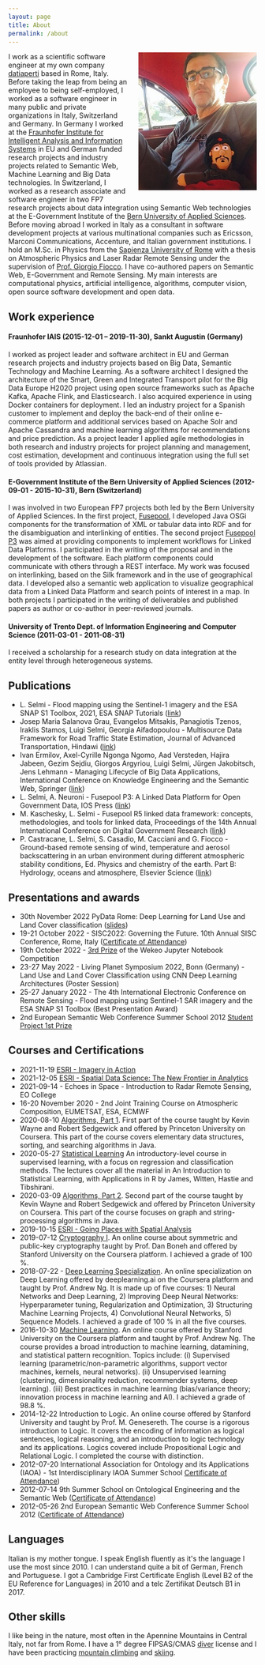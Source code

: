 ```yaml
---
layout: page
title: About
permalink: /about
---
```

<img style="float: right; padding-left: 1.5em; padding-bottom: 1.0em;" src="assets/luigi_che_small.jpg">

I work as a scientific software engineer at my own company [datiaperti](https://www.datiaperti.it) based in Rome, Italy. Before taking the leap from being an employee to being self-employed, I worked as a software engineer in many public and private organizations in Italy, Switzerland and Germany. In Germany I worked at the [Fraunhofer Institute for Intelligent Analysis and Information Systems](https://www.iais.fraunhofer.de/en.html) in EU and German funded research projects and industry projects related to Semantic Web, Machine Learning and Big Data technologies. In Switzerland, I worked as a research associate and software engineer in two FP7 research projects about data integration using Semantic Web technologies at the E-Government Institute of the [Bern University of Applied Sciences](https://www.bfh.ch/en/). Before moving abroad I worked in Italy as a consultant in software development projects at various multinational companies such as Ericsson, Marconi Communications, Accenture, and Italian government institutions. I hold an M.Sc. in Physics from the [Sapienza University of Rome](https://www.phys.uniroma1.it/fisica/en) with a thesis on Atmospheric Physics and Laser Radar Remote Sensing under the supervision of [Prof. Giorgio Fiocco](https://en.wikipedia.org/wiki/Giorgio_Fiocco). I have co-authored papers on Semantic Web, E-Government and Remote Sensing. My main interests are computational physics, artificial intelligence, algorithms, computer vision, open source software development and open data.

## Work experience
#### Fraunhofer IAIS (2015-12-01 – 2019-11-30), Sankt Augustin (Germany)
I worked as project leader and software architect in EU and German research projects and industry projects based on Big Data, Semantic Technology and Machine Learning. As a software architect I designed the architecture of the Smart, Green and Integrated Transport pilot for the Big Data Europe H2020 project using open source frameworks such as Apache Kafka, Apache Flink, and Elasticsearch. I also acquired experience in using Docker containers for deployment. I led an industry project for a Spanish customer to implement and deploy the back-end of their online e-commerce platform and additional services based on Apache Solr and Apache Cassandra and machine learning algorithms for recommendations and price prediction. As a project leader I applied agile methodologies in both research and industry projects for project planning and management, cost estimation, development and continuous integration using the full set of tools provided by Atlassian.

#### E-Government Institute of the Bern University of Applied Sciences (2012-09-01 - 2015-10-31), Bern (Switzerland)
I was involved in two European FP7 projects both led by the Bern University of Applied Sciences. In the first project, [Fusepool](https://github.com/fusepool), I developed Java OSGi components for the transformation of XML or tabular data into RDF and for the disambiguation and interlinking of entities. The second project [Fusepool P3](https://github.com/fusepoolP3) was aimed at providing components to implement workflows for Linked Data Platforms. I participated in the writing of the proposal and in the development of the software. Each platform components could communicate with others through a REST interface. My work was focused on interlinking, based on
the Silk framework and in the use of geographical data. I developed also a semantic web application to visualize geographical data from a Linked Data Platform and search points of interest in a map. In both projects I participated in the writing of deliverables and published papers as author or co-author in peer-reviewed journals.

#### University of Trento Dept. of Information Engineering and Computer Science (2011-03-01 - 2011-08-31)
I received a scholarship for a research study on data integration at the entity level through heterogeneous systems.

## Publications
* L. Selmi - Flood mapping using the Sentinel-1 imagery and the ESA SNAP S1 Toolbox, 2021, ESA SNAP Tutorials ([link](https://step.esa.int/main/doc/tutorials/))  
* Josep Maria Salanova Grau, Evangelos Mitsakis, Panagiotis Tzenos, Iraklis Stamos, Luigi Selmi, Georgia Aifadopoulou - Multisource Data Framework for Road Traffic State Estimation, Journal of Advanced Transportation, Hindawi ([link](https://doi.org/10.1155/2018/9078547))  
* Ivan Ermilov, Axel-Cyrille Ngonga Ngomo, Aad Versteden, Hajira Jabeen, Gezim Sejdiu, Giorgos Argyriou, Luigi Selmi, Jürgen Jakobitsch, Jens Lehmann - Managing Lifecycle of Big Data Applications, International Conference on Knowledge Engineering and the Semantic Web, Springer ([link](https://link.springer.com/chapter/10.1007/978-3-319-69548-8_18))  
* L. Selmi, A. Neuroni - Fusepool P3: A Linked Data Platform for Open Government Data, IOS Press ([link](https://ebooks.iospress.nl/volumearticle/40810))  
* M. Kaschesky, L. Selmi - Fusepool R5 linked data framework: concepts, methodologies, and tools for linked data, Proceedings of the 14th Annual International Conference on Digital Government Research ([link](https://doi.org/10.1145/2479724.2479748))  
* P. Castracane, L. Selmi, S. Casadio, M. Cacciani and G. Fiocco - Ground-based remote sensing of wind, temperature and aerosol backscattering in an urban environment during different atmospheric stability conditions, Ed. Physics and chemistry of the earth. Part B: Hydrology, oceans and atmosphere, Elsevier Science ([link](https://doi.org/10.1016/S1464-1909(00)00246-X))  

## Presentations and awards
* 30th November 2022 PyData Rome: Deep Learning for Land Use and Land Cover classification ([slides](assets/pydata_rome/Deep_Learning_for_LULC_Classification_PyData_Rome_Meeting_30_Nov.2022.pdf))
* 19-21 October 2022 - SISC2022: Governing the Future. 10th Annual SISC Conference, Rome, Italy ([Certificate of Attendance](assets/cv/SISC2022_Conference.pdf))
* 19th October 2022 - [3rd Prize](assets/cv/Wekeo_JNC_2022_Luigi_Selmi.pdf) of the Wekeo Jupyter Notebook Competition  
* 23-27 May 2022 - Living Planet Symposium 2022, Bonn (Germany) - Land Use and Land Cover Classification using CNN Deep Learning Architectures (Poster Session)
* 25-27 January 2022 - The 4th International Electronic Conference on Remote Sensing - Flood mapping using Sentinel-1 SAR imagery and the ESA SNAP S1 Toolbox (Best Presentation Award)  
* 2nd European Semantic Web Conference Summer School 2012 [Student Project 1st Prize](assets/semweb/2nd_ESWC_2012_1st_Prize.jpg)

## Courses and Certifications
* 2021-11-19 [ESRI - Imagery in Action](https://www.esri.com/training/TrainingRecord/Certificate/lgslm1/60acd9af30ba2f5a03182bc3/-60)  
* 2021-12-05 [ESRI - Spatial Data Science: The New Frontier in Analytics](https://www.esri.com/training/TrainingRecord/Certificate/lgslm1/60acd9af30ba2f5a03182bc3/-60)  
* 2021-09-14 - Echoes in Space - Introduction to Radar Remote Sensing, EO College  
* 16-20 November 2020 - 2nd Joint Training Course on Atmospheric Composition, EUMETSAT, ESA, ECMWF  
* 2020-08-10 [Algorithms, Part 1](https://github.com/luigiselmi/algorithms#part-i). First part of the course taught by Kevin Wayne and Robert Sedgewick and offered by Princeton University on Coursera. This part of the course covers elementary data structures, sorting, and searching algorithms in Java.
* 2020-05-27 [Statistical Learning](https://courses.edx.org/certificates/4216f260f2f54b9ab7e597f0cd80c7af) An introductory-level course in supervised learning, with a focus on regression and classification methods. The lectures cover all the material in An Introduction to Statistical Learning, with Applications in R by James, Witten, Hastie and Tibshirani.   
* 2020-03-09 [Algorithms, Part 2](https://github.com/luigiselmi/algorithms#part-ii). Second part of the course taught by Kevin Wayne and Robert Sedgewick and offered by Princeton University on Coursera. This part of the course focuses on graph and string-processing algorithms in Java.  
* 2019-10-15 [ESRI - Going Places with Spatial Analysis](https://www.esri.com/training/TrainingRecord/Certificate/lgslm1/5d6e3145b697b1d6f63204f8/-120)     
* 2019-07-12 [Cryptography I](https://coursera.org/share/5b4e60ff514e93039d0710df093df9c4). An online course about symmetric and public-key cryptography taught by Prof. Dan Boneh and offered by Stanford University on the Coursera platform. I achieved a grade of 100 %.  
* 2018-07-22 - [Deep Learning Specialization](https://coursera.org/share/7db159dbb0e19624ef9ee4cd32822b7f). An online specialization on Deep Learning offered by deeplearning.ai on the Coursera platform and taught by Prof. Andrew Ng. It is made up of five courses: 1) Neural Networks and Deep Learning, 2) Improving Deep Neural Networks: Hyperparameter tuning, Regularization and Optimization, 3) Structuring Machine Learning Projects, 4) Convolutional Neural Networks, 5) Sequence Models. I achieved a grade of 100 % in all the five courses.  
* 2016-10-30 [Machine Learning](https://coursera.org/share/3059f81a80485678de7c0f6f61c171db). An online course offered by Stanford University on the Coursera platform and taught by Prof. Andrew Ng. The course provides a broad introduction to machine learning, datamining, and statistical pattern recognition. Topics include: (i) Supervised learning (parametric/non-parametric algorithms, support vector machines, kernels, neural networks). (ii) Unsupervised learning (clustering, dimensionality reduction, recommender systems, deep learning). (iii) Best practices in machine learning (bias/variance theory; innovation process in machine learning and AI). I achieved a grade of 98.8 %.  
* 2014-12-22 Introduction to Logic. An online course offered by Stanford University and taught by Prof. M. Genesereth. The course is a rigorous
introduction to Logic. It covers the encoding of information as logical sentences, logical reasoning, and an introduction to logic technology and its applications. Logics covered include Propositional Logic and Relational Logic. I completed the course with distinction.
* 2012-07-20 International Association for Ontology and its Applications (IAOA) - 1st Interdisciplinary IAOA Summer School [Certificate of Attendance](assets/semweb/IAOA_Summer_School_2012.jpg))
* 2012-07-14 9th Summer School on Ontological Engineering and the Semantic Web ([Certificate of Attendance](assets/semweb/SSSW_Ontological_Engineering_2012.jpg))
* 2012-05-26 2nd European Semantic Web Conference Summer School 2012 ([Certificate of Attendance](assets/semweb/2nd_ESWC_Summer_School_2012.jpg))

## Languages
Italian is my mother tongue. I speak English fluently as it's the language I use the most since 2010. I can understand quite a bit of German, French and Portuguese. I got a Cambridge First Certificate English (Level B2 of the EU Reference for Languages) in 2010 and a telc Zertifikat Deutsch B1 in 2017.

## Other skills
I like being in the nature, most often in the Apennine Mountains in Central Italy, not far from Rome. I have a 1° degree FIPSAS/CMAS [diver](https://www.flickr.com/photos/susterru/7939836234) license and I have been practicing [mountain climbing](https://www.flickr.com/photos/susterru/293369805) and [skiing](https://www.flickr.com/photos/susterru/2149914032).
